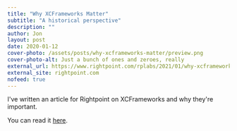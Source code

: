 ```yaml
---
title: "Why XCFrameworks Matter"
subtitle: "A historical perspective"
description: ""
author: Jon
layout: post
date: 2020-01-12
cover-photo: /assets/posts/why-xcframeworks-matter/preview.png
cover-photo-alt: Just a bunch of ones and zeroes, really
external_url: https://www.rightpoint.com/rplabs/2021/01/why-xcframeworks-matter/
external_site: rightpoint.com
nofeed: true
---
```


I've written an article for Rightpoint on XCFrameworks and why they're important.

<!--more-->

You can read it [here](https://www.rightpoint.com/rplabs/2021/01/why-xcframeworks-matter/).